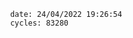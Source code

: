 

                date: 24/04/2022 19:26:54
                cycles: 83280

                         